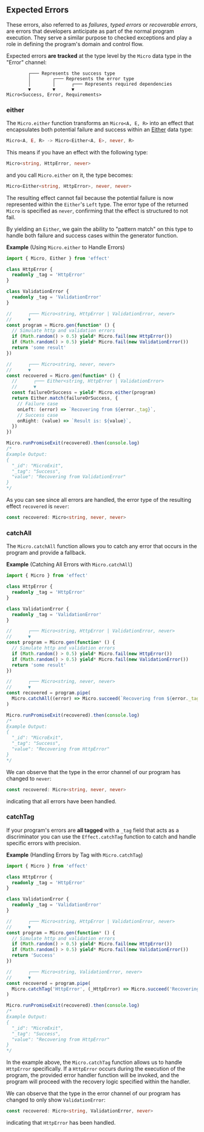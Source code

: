 ## Expected Errors

These errors, also referred to as _failures_, _typed errors_
or _recoverable errors_, are errors that developers anticipate as part of the normal program execution.
They serve a similar purpose to checked exceptions and play a role in defining the program's domain and control flow.

Expected errors **are tracked** at the type level by the `Micro` data type in the "Error" channel:

```text showLineNumbers=false "Error"
        ┌─── Represents the success type
        │        ┌─── Represents the error type
        │        │      ┌─── Represents required dependencies
        ▼        ▼      ▼
Micro<Success, Error, Requirements>
```

### either

The `Micro.either` function transforms an `Micro<A, E, R>` into an effect that encapsulates both potential failure and success within an [Either](/docs/data-types/either/) data type:

```ts showLineNumbers=false
Micro<A, E, R> -> Micro<Either<A, E>, never, R>
```

This means if you have an effect with the following type:

```ts showLineNumbers=false
Micro<string, HttpError, never>
```

and you call `Micro.either` on it, the type becomes:

```ts showLineNumbers=false
Micro<Either<string, HttpError>, never, never>
```

The resulting effect cannot fail because the potential failure is now represented within the `Either`'s `Left` type.
The error type of the returned `Micro` is specified as `never`, confirming that the effect is structured to not fail.

By yielding an `Either`, we gain the ability to "pattern match" on this type to handle both failure and success cases within the generator function.

**Example** (Using `Micro.either` to Handle Errors)

```ts twoslash
import { Micro, Either } from 'effect'

class HttpError {
  readonly _tag = 'HttpError'
}

class ValidationError {
  readonly _tag = 'ValidationError'
}

//      ┌─── Micro<string, HttpError | ValidationError, never>
//      ▼
const program = Micro.gen(function* () {
  // Simulate http and validation errors
  if (Math.random() > 0.5) yield* Micro.fail(new HttpError())
  if (Math.random() > 0.5) yield* Micro.fail(new ValidationError())
  return 'some result'
})

//      ┌─── Micro<string, never, never>
//      ▼
const recovered = Micro.gen(function* () {
  //      ┌─── Either<string, HttpError | ValidationError>
  //      ▼
  const failureOrSuccess = yield* Micro.either(program)
  return Either.match(failureOrSuccess, {
    // Failure case
    onLeft: (error) => `Recovering from ${error._tag}`,
    // Success case
    onRight: (value) => `Result is: ${value}`,
  })
})

Micro.runPromiseExit(recovered).then(console.log)
/*
Example Output:
{
  "_id": "MicroExit",
  "_tag": "Success",
  "value": "Recovering from ValidationError"
}
*/
```

As you can see since all errors are handled, the error type of the resulting effect `recovered` is `never`:

```ts showLineNumbers=false
const recovered: Micro<string, never, never>
```

### catchAll

The `Micro.catchAll` function allows you to catch any error that occurs in the program and provide a fallback.

**Example** (Catching All Errors with `Micro.catchAll`)

```ts twoslash
import { Micro } from 'effect'

class HttpError {
  readonly _tag = 'HttpError'
}

class ValidationError {
  readonly _tag = 'ValidationError'
}

//      ┌─── Micro<string, HttpError | ValidationError, never>
//      ▼
const program = Micro.gen(function* () {
  // Simulate http and validation errors
  if (Math.random() > 0.5) yield* Micro.fail(new HttpError())
  if (Math.random() > 0.5) yield* Micro.fail(new ValidationError())
  return 'some result'
})

//      ┌─── Micro<string, never, never>
//      ▼
const recovered = program.pipe(
  Micro.catchAll((error) => Micro.succeed(`Recovering from ${error._tag}`))
)

Micro.runPromiseExit(recovered).then(console.log)
/*
Example Output:
{
  "_id": "MicroExit",
  "_tag": "Success",
  "value": "Recovering from HttpError"
}
*/
```

We can observe that the type in the error channel of our program has changed to `never`:

```ts showLineNumbers=false
const recovered: Micro<string, never, never>
```

indicating that all errors have been handled.

### catchTag

If your program's errors are **all tagged** with a `_tag` field that acts as a discriminator you can use the `Effect.catchTag` function to catch and handle specific errors with precision.

**Example** (Handling Errors by Tag with `Micro.catchTag`)

```ts twoslash
import { Micro } from 'effect'

class HttpError {
  readonly _tag = 'HttpError'
}

class ValidationError {
  readonly _tag = 'ValidationError'
}

//      ┌─── Micro<string, HttpError | ValidationError, never>
//      ▼
const program = Micro.gen(function* () {
  // Simulate http and validation errors
  if (Math.random() > 0.5) yield* Micro.fail(new HttpError())
  if (Math.random() > 0.5) yield* Micro.fail(new ValidationError())
  return 'Success'
})

//      ┌─── Micro<string, ValidationError, never>
//      ▼
const recovered = program.pipe(
  Micro.catchTag('HttpError', (_HttpError) => Micro.succeed('Recovering from HttpError'))
)

Micro.runPromiseExit(recovered).then(console.log)
/*
Example Output:
{
  "_id": "MicroExit",
  "_tag": "Success",
  "value": "Recovering from HttpError"
}
*/
```

In the example above, the `Micro.catchTag` function allows us to handle `HttpError` specifically.
If a `HttpError` occurs during the execution of the program, the provided error handler function will be invoked,
and the program will proceed with the recovery logic specified within the handler.

We can observe that the type in the error channel of our program has changed to only show `ValidationError`:

```ts showLineNumbers=false
const recovered: Micro<string, ValidationError, never>
```

indicating that `HttpError` has been handled.
